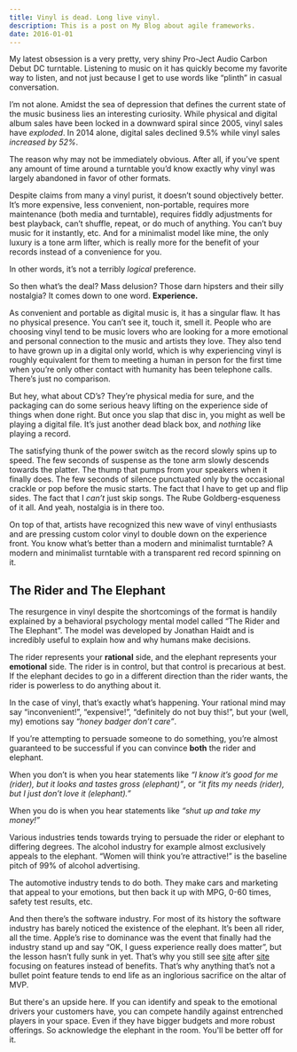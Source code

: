```yaml
---
title: Vinyl is dead. Long live vinyl.
description: This is a post on My Blog about agile frameworks.
date: 2016-01-01
---
```


My latest obsession is a very pretty, very shiny Pro-Ject Audio Carbon Debut DC turntable. Listening to music on it has quickly become my favorite way to listen, and not just because I get to use words like “plinth” in casual conversation.

I’m not alone. Amidst the sea of depression that defines the current state of the music business lies an interesting curiosity. While physical and digital album sales have been locked in a downward spiral since 2005, vinyl sales have *exploded*. In 2014 alone, digital sales declined 9.5% while vinyl sales *increased by 52%*.

The reason why may not be immediately obvious. After all, if you’ve spent any amount of time around a turntable you’d know exactly why vinyl was largely abandoned in favor of other formats.

Despite claims from many a vinyl purist, it doesn’t sound objectively better. It’s more expensive, less convenient, non-portable, requires more maintenance (both media and turntable), requires fiddly adjustments for best playback, can’t shuffle, repeat, or do much of anything. You can’t buy music for it instantly, etc. And for a minimalist model like mine, the only luxury is a tone arm lifter, which is really more for the benefit of your records instead of a convenience for you.

In other words, it’s not a terribly *logical* preference.

So then what’s the deal? Mass delusion? Those darn hipsters and their silly nostalgia? It comes down to one word. **Experience.**

As convenient and portable as digital music is, it has a singular flaw. It has no physical presence. You can’t see it, touch it, smell it. People who are choosing vinyl tend to be music lovers who are looking for a more emotional and personal connection to the music and artists they love. They also tend to have grown up in a digital only world, which is why experiencing vinyl is roughly equivalent for them to meeting a human in person for the first time when you’re only other contact with humanity has been telephone calls. There’s just no comparison.

But hey, what about CD’s? They’re physical media for sure, and the packaging can do some serious heavy lifting on the experience side of things when done right. But once you slap that disc in, you might as well be playing a digital file. It’s just another dead black box, and *nothing* like playing a record.

The satisfying thunk of the power switch as the record slowly spins up to speed. The few seconds of suspense as the tone arm slowly descends towards the platter. The thump that pumps from your speakers when it finally does. The few seconds of silence punctuated only by the occasional crackle or pop before the music starts. The fact that I have to get up and flip sides. The fact that I *can’t* just skip songs. The Rube Goldberg-esqueness of it all. And yeah, nostalgia is in there too.

On top of that, artists have recognized this new wave of vinyl enthusiasts and are pressing custom color vinyl to double down on the experience front. You know what’s better than a modern and minimalist turntable? A modern and minimalist turntable with a transparent red record spinning on it.

## The Rider and The Elephant

The resurgence in vinyl despite the shortcomings of the format is handily explained by a behavioral psychology mental model called “The Rider and The Elephant”. The model was developed by Jonathan Haidt and is incredibly useful to explain how and why humans make decisions.

The rider represents your **rational** side, and the elephant represents your **emotional** side. The rider is in control, but that control is precarious at best. If the elephant decides to go in a different direction than the rider wants, the rider is powerless to do anything about it.

In the case of vinyl, that’s exactly what’s happening. Your rational mind may say “inconvenient!”, “expensive!”, “definitely do not buy this!”, but your (well, my) emotions say *“honey badger don’t care”*.

If you’re attempting to persuade someone to do something, you’re almost guaranteed to be successful if you can convince **both** the rider and elephant.

When you don’t is when you hear statements like *“I know it’s good for me (rider), but it looks and tastes gross (elephant)”*, or *“it fits my needs (rider), but I just don’t love it (elephant).”*

When you do is when you hear statements like *“shut up and take my money!”*

Various industries tends towards trying to persuade the rider or elephant to differing degrees. The alcohol industry for example almost exclusively appeals to the elephant. “Women will think you’re attractive!” is the baseline pitch of 99% of alcohol advertising.

The automotive industry tends to do both. They make cars and marketing that appeal to your emotions, but then back it up with MPG, 0-60 times, safety test results, etc.

And then there’s the software industry. For most of its history the software industry has barely noticed the existence of the elephant. It’s been all rider, all the time. Apple’s rise to dominance was the event that finally had the industry stand up and say “OK, I guess experience really does matter”, but the lesson hasn’t fully sunk in yet. That’s why you still see [site](https://www.iggsoftware.com/ibank/) after [site](http://nothirst.com/moneywell/) focusing on features instead of benefits. That’s why anything that’s not a bullet point feature tends to end life as an inglorious sacrifice on the altar of MVP.

But there's an upside here. If you can identify and speak to the emotional drivers your customers have, you can compete handily against entrenched players in your space. Even if they have bigger budgets and more robust offerings. So acknowledge the elephant in the room. You'll be better off for it.